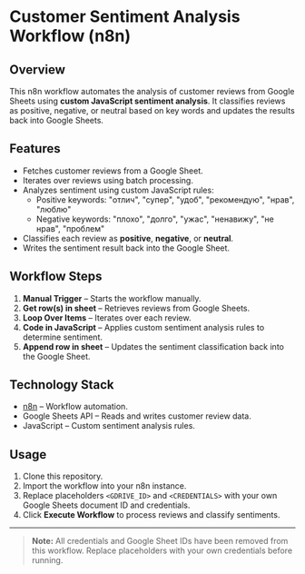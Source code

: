 # Customer Sentiment Analysis Workflow (n8n)

## Overview
This n8n workflow automates the analysis of customer reviews from Google Sheets using **custom JavaScript sentiment analysis**. It classifies reviews as positive, negative, or neutral based on key words and updates the results back into Google Sheets.

## Features
- Fetches customer reviews from a Google Sheet.
- Iterates over reviews using batch processing.
- Analyzes sentiment using custom JavaScript rules:
  - Positive keywords: "отлич", "супер", "удоб", "рекомендую", "нрав", "люблю"
  - Negative keywords: "плохо", "долго", "ужас", "ненавижу", "не нрав", "проблем"
- Classifies each review as **positive**, **negative**, or **neutral**.
- Writes the sentiment result back into the Google Sheet.

## Workflow Steps
1. **Manual Trigger** – Starts the workflow manually.
2. **Get row(s) in sheet** – Retrieves reviews from Google Sheets.
3. **Loop Over Items** – Iterates over each review.
4. **Code in JavaScript** – Applies custom sentiment analysis rules to determine sentiment.
5. **Append row in sheet** – Updates the sentiment classification back into the Google Sheet.

## Technology Stack
- [n8n](https://n8n.io/) – Workflow automation.
- Google Sheets API – Reads and writes customer review data.
- JavaScript – Custom sentiment analysis rules.

## Usage
1. Clone this repository.
2. Import the workflow into your n8n instance.
3. Replace placeholders `<GDRIVE_ID>` and `<CREDENTIALS>` with your own Google Sheets document ID and credentials.
4. Click **Execute Workflow** to process reviews and classify sentiments.

---

> **Note:** All credentials and Google Sheet IDs have been removed from this workflow. Replace placeholders with your own credentials before running.
